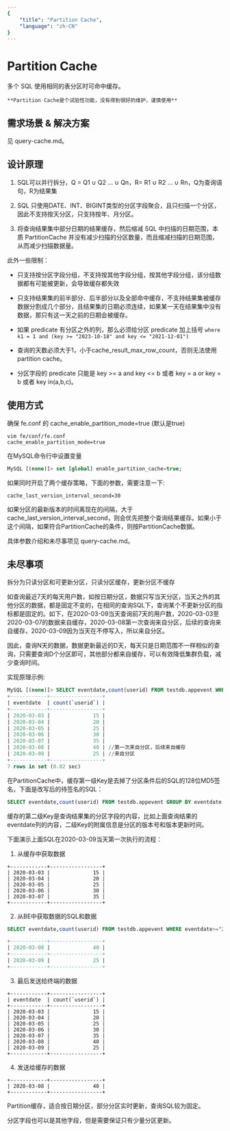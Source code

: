 ```yaml
---
{
    "title": "Partition Cache",
    "language": "zh-CN"
}
---
```


<!-- 
Licensed to the Apache Software Foundation (ASF) under one
or more contributor license agreements.  See the NOTICE file
distributed with this work for additional information
regarding copyright ownership.  The ASF licenses this file
to you under the Apache License, Version 2.0 (the
"License"); you may not use this file except in compliance
with the License.  You may obtain a copy of the License at

  http://www.apache.org/licenses/LICENSE-2.0

Unless required by applicable law or agreed to in writing,
software distributed under the License is distributed on an
"AS IS" BASIS, WITHOUT WARRANTIES OR CONDITIONS OF ANY
KIND, either express or implied.  See the License for the
specific language governing permissions and limitations
under the License.
-->

# Partition Cache

多个 SQL 使用相同的表分区时可命中缓存。

```
**Partition Cache是个试验性功能，没有得到很好的维护，谨慎使用**
```

## 需求场景 & 解决方案

见 query-cache.md。

## 设计原理

1. SQL可以并行拆分，Q = Q1 ∪ Q2 ... ∪ Qn，R= R1 ∪ R2 ... ∪ Rn，Q为查询语句，R为结果集

2. SQL 只使用DATE、INT、BIGINT类型的分区字段聚合，且只扫描一个分区，因此不支持按天分区，只支持按年、月分区。

3. 将查询结果集中部分日期的结果缓存，然后缩减 SQL 中扫描的日期范围，本质 PartitionCache 并没有减少扫描的分区数量，而且缩减扫描的日期范围，从而减少扫描数据量。

此外一些限制：

- 只支持按分区字段分组，不支持按其他字段分组，按其他字段分组，该分组数据都有可能被更新，会导致缓存都失效

- 只支持结果集的前半部分、后半部分以及全部命中缓存，不支持结果集被缓存数据分割成几个部分，且结果集的日期必须连续，如果某一天在结果集中没有数据，那只有这一天之前的日期会被缓存。

- 如果 predicate 有分区之外的列，那么必须给分区 predicate 加上括号 `where k1 = 1 and (key >= "2023-10-18" and key <= "2021-12-01")`

- 查询的天数必须大于1，小于cache_result_max_row_count，否则无法使用partition cache。

- 分区字段的 predicate 只能是 key >= a and key <= b 或者 key = a or key = b 或者 key in(a,b,c)。

## 使用方式

确保 fe.conf 的 cache_enable_partition_mode=true (默认是true)

```text
vim fe/conf/fe.conf
cache_enable_partition_mode=true
```

在MySQL命令行中设置变量

```sql
MySQL [(none)]> set [global] enable_partition_cache=true;
```

如果同时开启了两个缓存策略，下面的参数，需要注意一下:

```text
cache_last_version_interval_second=30
```

如果分区的最新版本的时间离现在的间隔，大于cache_last_version_interval_second，则会优先把整个查询结果缓存。如果小于这个间隔，如果符合PartitionCache的条件，则按PartitionCache数据。

具体参数介绍和未尽事项见 query-cache.md。

## 未尽事项

拆分为只读分区和可更新分区，只读分区缓存，更新分区不缓存

如查询最近7天的每天用户数，如按日期分区，数据只写当天分区，当天之外的其他分区的数据，都是固定不变的，在相同的查询SQL下，查询某个不更新分区的指标都是固定的。如下，在2020-03-09当天查询前7天的用户数，2020-03-03至2020-03-07的数据来自缓存，2020-03-08第一次查询来自分区，后续的查询来自缓存，2020-03-09因为当天在不停写入，所以来自分区。

因此，查询N天的数据，数据更新最近的D天，每天只是日期范围不一样相似的查询，只需要查询D个分区即可，其他部分都来自缓存，可以有效降低集群负载，减少查询时间。

实现原理示例:

```sql
MySQL [(none)]> SELECT eventdate,count(userid) FROM testdb.appevent WHERE eventdate>="2020-03-03" AND eventdate<="2020-03-09" GROUP BY eventdate ORDER BY eventdate;
+------------+-----------------+
| eventdate  | count(`userid`) |
+------------+-----------------+
| 2020-03-03 |              15 |
| 2020-03-04 |              20 |
| 2020-03-05 |              25 |
| 2020-03-06 |              30 |
| 2020-03-07 |              35 |
| 2020-03-08 |              40 | //第一次来自分区，后续来自缓存
| 2020-03-09 |              25 | //来自分区
+------------+-----------------+
7 rows in set (0.02 sec)
```

在PartitionCache中，缓存第一级Key是去掉了分区条件后的SQL的128位MD5签名，下面是改写后的待签名的SQL：

```sql
SELECT eventdate,count(userid) FROM testdb.appevent GROUP BY eventdate ORDER BY eventdate;
```

缓存的第二级Key是查询结果集的分区字段的内容，比如上面查询结果的eventdate列的内容，二级Key的附属信息是分区的版本号和版本更新时间。

下面演示上面SQL在2020-03-09当天第一次执行的流程：

1. 从缓存中获取数据

```text
+------------+-----------------+
| 2020-03-03 |              15 |
| 2020-03-04 |              20 |
| 2020-03-05 |              25 |
| 2020-03-06 |              30 |
| 2020-03-07 |              35 |
+------------+-----------------+
```

2. 从BE中获取数据的SQL和数据

```sql
SELECT eventdate,count(userid) FROM testdb.appevent WHERE eventdate>="2020-03-08" AND eventdate<="2020-03-09" GROUP BY eventdate ORDER BY eventdate;

+------------+-----------------+
| 2020-03-08 |              40 |
+------------+-----------------+
| 2020-03-09 |              25 | 
+------------+-----------------+
```

3. 最后发送给终端的数据

```text
+------------+-----------------+
| eventdate  | count(`userid`) |
+------------+-----------------+
| 2020-03-03 |              15 |
| 2020-03-04 |              20 |
| 2020-03-05 |              25 |
| 2020-03-06 |              30 |
| 2020-03-07 |              35 |
| 2020-03-08 |              40 |
| 2020-03-09 |              25 |
+------------+-----------------+
```

4. 发送给缓存的数据

```text
+------------+-----------------+
| 2020-03-08 |              40 |
+------------+-----------------+
```

Partition缓存，适合按日期分区，部分分区实时更新，查询SQL较为固定。

分区字段也可以是其他字段，但是需要保证只有少量分区更新。
